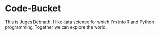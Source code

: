 # Code-Bucket
This is Juges Debnath, I like data science for which I'm into R and Python programming. Together we can explore the world.
